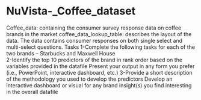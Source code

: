 # NuVista-_Coffee_dataset
Coffee_data: containing the consumer survey response data on coffee brands in the market coffee_data_lookup_table: describes the layout of the data. 
The data contains consumer responses on both single select and multi-select questions. 
Tasks
1-Complete the following tasks for each of the two brands  – Starbucks and Maxwell House  
2-Identify the top 10 predictors of the brand in rank order based on the variables provided in the datafile Present your output in any form you prefer (i.e., PowerPoint, interactive dashboard, etc.) 
3-Provide a short description of the methodology you used to develop the predictors Develop an interactive dashboard or visual for any brand insight(s) you find interesting in the overall datafile  
